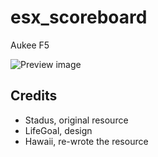 # esx_scoreboard

Aukee F5

![Preview image](https://i.imgur.com/ilWqcHk.png)

## Credits

- Stadus, original resource
- LifeGoal, design
- Hawaii, re-wrote the resource
